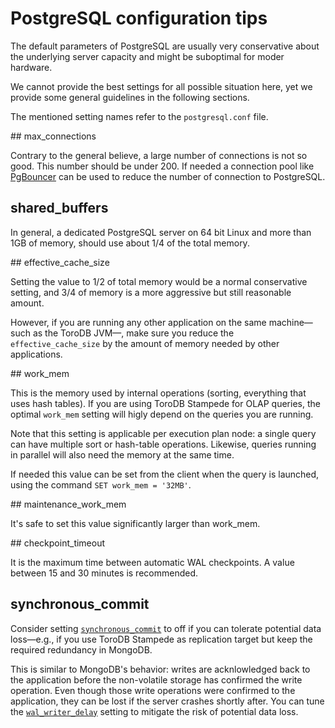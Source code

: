 <h1>PostgreSQL configuration tips</h1>

The default parameters of PostgreSQL are usually very conservative about the underlying server capacity and might be suboptimal for moder hardware.

We cannot provide the best settings for all possible situation here, yet we provide some general guidelines in the following sections.

The mentioned setting names refer to the `postgresql.conf` file.

## max_connections

Contrary to the general believe, a large number of connections is not so good. This number should be under 200. If needed a connection pool like [PgBouncer](https://pgbouncer.github.io/) can be used to reduce the number of connection to PostgreSQL.

## shared_buffers

In general, a dedicated PostgreSQL server on 64 bit Linux and more than 1GB of memory, should use about 1/4 of the total memory.

## effective_cache_size

Setting the value to 1/2 of total memory would be a normal conservative setting, and 3/4 of memory is a more aggressive but still reasonable amount.

However, if you are running any other application on the same machine—such as the ToroDB JVM—, make sure you reduce the `effective_cache_size` by the amount of memory needed by other applications.


## work_mem

This is the memory used by internal operations (sorting, everything that uses hash tables). If you are using ToroDB Stampede for OLAP queries, the optimal `work_mem` setting will higly depend on the queries you are running.

Note that this setting is applicable per execution plan node: a single query can have multiple sort or hash-table operations. Likewise, queries running in parallel will also need the memory at the same time.

If needed this value can be set from the client when the query is launched, using the command `SET work_mem = '32MB'`.

## maintenance_work_mem

It's safe to set this value significantly larger than work_mem.

## checkpoint_timeout

It is the maximum time between automatic WAL checkpoints. A value between 15 and 30 minutes is recommended.

## synchronous_commit

Consider setting [`synchronous_commit`](https://www.postgresql.org/docs/9.6/static/runtime-config-wal.html#GUC-SYNCHRONOUS-COMMIT) to off if you can tolerate potential data loss—e.g., if you use ToroDB Stampede as replication target but keep the required redundancy in MongoDB.

This is similar to MongoDB's behavior: writes are acknlowledged back to the application before the non-volatile storage has confirmed the write operation. Even though those write operations were confirmed to the application, they can be lost if the server crashes shortly after. You can tune the [`wal_writer_delay`](https://www.postgresql.org/docs/9.6/static/runtime-config-wal.html#GUC-WAL-WRITER-DELAY) setting to mitigate the risk of potential data loss.

<!--
## Linux configuration

If the underlying OS is Linux some aspects can be optimized to get better a better performance.

### File system

TBD
-->
